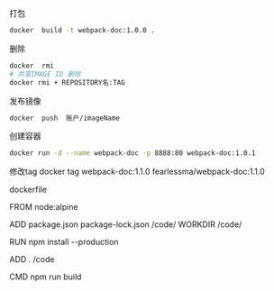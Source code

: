 

打包
```bash
docker  build -t webpack-doc:1.0.0 .
```

删除
```bash
docker  rmi
# 共享IMAGE ID 删除
docker rmi + REPOSITORY名:TAG
```

发布镜像
```bash
docker  push  账户/imageName
```


创建容器
```bash
docker run -d --name webpack-doc -p 8888:80 webpack-doc:1.0.1
```

修改tag
 docker tag webpack-doc:1.1.0 fearlessma/webpack-doc:1.1.0

dockerfile 

FROM node:alpine

ADD package.json package-lock.json /code/
WORKDIR /code/

RUN npm install --production

ADD . /code

CMD npm run build 